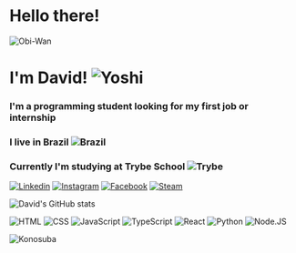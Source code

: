 # Hello there!
![Obi-Wan](https://media.tenor.com/WuOwfnsLcfYAAAAC/star-wars-obi-wan-kenobi.gif)
# I'm David! ![Yoshi](https://i.imgur.com/VkraAV9.png)
### I'm a programming student looking for my first job or internship
### I live in Brazil ![Brazil](https://i.imgur.com/NPQqtMp.png)
### Currently I'm studying at Trybe School ![Trybe](https://i.imgur.com/vLTNax6.png)


[![Linkedin](https://img.shields.io/badge/LinkedIn-0077B5?style=for-the-badge&logo=linkedin&logoColor=white)](https://www.linkedin.com/in/davidbdb/)
[![Instagram](https://img.shields.io/badge/Instagram-E4405F?style=for-the-badge&logo=instagram&logoColor=whit)](https://www.instagram.com/davidpk21/)
[![Facebook](https://img.shields.io/badge/Facebook-1877F2?style=for-the-badge&logo=facebook&logoColor=whit)](https://www.facebook.com/davidd2101)
[![Steam](https://img.shields.io/badge/Steam-000000?style=for-the-badge&logo=steam&logoColor=white)](https://steamcommunity.com/id/david2101/)


![David's GitHub stats](https://github-readme-stats.vercel.app/api?username=david-dantas&show_icons=true&theme=transparent)


![HTML](https://img.shields.io/badge/HTML5-E34F26?style=for-the-badge&logo=html5&logoColor=white)
![CSS](https://img.shields.io/badge/CSS3-1572B6?style=for-the-badge&logo=css3&logoColor=white)
![JavaScript](https://img.shields.io/badge/JavaScript-323330?style=for-the-badge&logo=javascript&logoColor=F7DF1E)
![TypeScript](https://img.shields.io/badge/TypeScript-007ACC?style=for-the-badge&logo=typescript&logoColor=white)
![React](https://img.shields.io/badge/React-20232A?style=for-the-badge&logo=react&logoColor=61DAFB)
![Python](  https://img.shields.io/badge/Python-14354C?style=for-the-badge&logo=python&logoColor=white)
![Node.JS](https://img.shields.io/badge/Node.js-43853D?style=for-the-badge&logo=node.js&logoColor=white)

![Konosuba](https://media1.tenor.com/m/tlP1gAvWPmAAAAAC/kono-suba-anime.gif)

